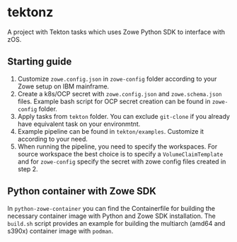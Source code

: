 # tektonz

A project with Tekton tasks which uses Zowe Python SDK to interface with zOS.

## Starting guide

1) Customize `zowe.config.json` in `zowe-config` folder according to your Zowe setup on IBM mainframe.
2) Create a k8s/OCP secret with `zowe.config.json` and `zowe.schema.json` files. Example bash script for OCP secret creation can be found in `zowe-config` folder.
3) Apply tasks from `tekton` folder. You can exclude `git-clone` if you already have equivalent task on your environmtnt.
4) Example pipeline can be found in `tekton/examples`. Customize it according to your need.
5) When running the pipeline, you need to specify the workspaces. For source workspace the best choice is to specify a `VolumeClaimTemplate` and for `zowe-config` specify the secret with zowe config files created in step 2.

## Python container with Zowe SDK
In `python-zowe-container` you can find the Containerfile for building the necessary container image with Python and Zowe SDK installation. The `build.sh` script provides an example for building the multiarch (amd64 and s390x) container image with `podman`.
